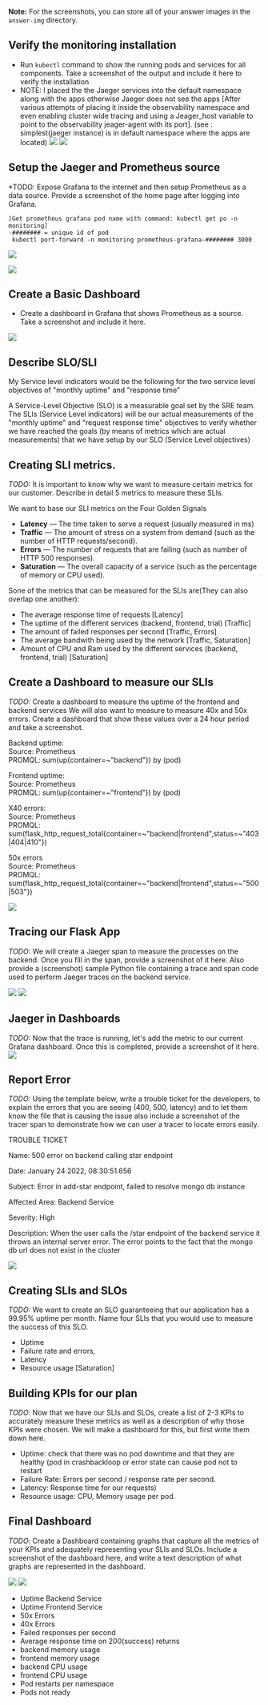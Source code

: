 **Note:** For the screenshots, you can store all of your answer images in the `answer-img` directory.

[//]: # (Image References)
[image1]: ./answer-img/default_namespace.png
[image3]: ./answer-img/monitoring_namespace.png
[image4]: ./answer-img/grafana_home.png
[image5]: ./answer-img/grafana_datasources.png
[image6]: ./answer-img/basic_dashboard_prometheus.png
[image7]: ./answer-img/40x_50x.png
[image8]: ./answer-img/api-span.png
[image9]: ./answer-img/jaeger-trace.png
[image10]: ./answer-img/jeager-grafana.png
[image11]: ./answer-img/mongo_error.png
[image12]: ./answer-img/metrics-1.png
[image13]: ./answer-img/metrics-2.png

## Verify the monitoring installation
* Run `kubectl` command to show the running pods and services for all components. Take a screenshot of the output and include it here to verify the installation
* NOTE: I placed the the Jaeger services into the default namespace along with the apps otherwise Jaeger does not see the apps [After various attempts of placing it inside the observability namespace and even enabling cluster wide tracing and using a Jeager_host variable to point to the observability jeager-agent with its port]. (see : simplest(jaeger instance) is in default namespace where the apps are located)
![][image1]
![][image3]

## Setup the Jaeger and Prometheus source
*TODO: Expose Grafana to the internet and then setup Prometheus as a data source. Provide a screenshot of the home page after logging into Grafana.
```
[Get prometheus grafana pod name with command: kubectl get po -n monitoring]
-######## = unique id of pod
 kubectl port-forward -n monitoring prometheus-grafana-######## 3000
```

![][image4]



![][image5]
## Create a Basic Dashboard
* Create a dashboard in Grafana that shows Prometheus as a source. Take a screenshot and include it here.  

![][image6]

## Describe SLO/SLI
My Service level indicators would be the following for the two service level objectives of "monthly uptime" and "response time"

A Service-Level Objective (SLO) is a measurable goal set by the SRE team.
The SLIs (Service Level indicators) will be our actual measurements of the "monthly uptime" and "request response time" objectives to verify whether we have reached the goals (by means of metrics which are actual measurements)
that we have setup by our SLO (Service Level objectives)


## Creating SLI metrics.
*TODO:* It is important to know why we want to measure certain metrics for our customer. Describe in detail 5 metrics to measure these SLIs. 

We want to base our SLI metrics on the Four Golden Signals
- **Latency** — The time taken to serve a request (usually measured in ms)
- **Traffic** — The amount of stress on a system from demand (such as the number of HTTP requests/second).
- **Errors** — The number of requests that are failing (such as number of HTTP 500 responses).
- **Saturation** — The overall capacity of a service (such as the percentage of memory or CPU used).

Sone of the metrics that can be measured for the SLIs are(They can also overlap one another):
- The average response time of requests [Latency]
- The uptime of the different services (backend, frontend, trial) [Traffic]
- The amount of failed responses per second [Traffic, Errors]
- The average bandwith being used by the network [Traffic, Saturation]
- Amount of CPU and Ram used by the different services (backend, frontend, trial) [Saturation]

## Create a Dashboard to measure our SLIs
*TODO:* Create a dashboard to measure the uptime of the frontend and backend services We will also want to measure to measure 40x and 50x errors. Create a dashboard that show these values over a 24 hour period and take a screenshot.

Backend uptime: \
Source: Prometheus \
PROMQL: sum(up{container=~"backend"}) by (pod)

Frontend uptime: \
Source: Prometheus \
PROMQL: sum(up{container=~"frontend"}) by (pod)

X40 errors: \
Source: Prometheus \
PROMQL: sum(flask_http_request_total{container=~"backend|frontend",status=~"403|404|410"})

50x errors \
Source: Prometheus \
PROMQL: sum(flask_http_request_total{container=~"backend|frontend",status=~"500|503"})

![][image7]

## Tracing our Flask App
*TODO:*  We will create a Jaeger span to measure the processes on the backend. Once you fill in the span, provide a screenshot of it here. Also provide a (screenshot) sample Python file containing a trace and span code used to perform Jaeger traces on the backend service.

![][image9]
![][image8]

## Jaeger in Dashboards
*TODO:* Now that the trace is running, let's add the metric to our current Grafana dashboard. Once this is completed, provide a screenshot of it here.
![][image10]

## Report Error
*TODO:* Using the template below, write a trouble ticket for the developers, to explain the errors that you are seeing (400, 500, latency) and to let them know the file that is causing the issue also include a screenshot of the tracer span to demonstrate how we can user a tracer to locate errors easily.

TROUBLE TICKET

Name: 500 error on backend calling star endpoint

Date: January 24 2022, 08:30:51.656

Subject: Error in add-star endpoint, failed to resolve mongo db instance

Affected Area: Backend Service

Severity: High

Description: When the user calls the /star endpoint of the backend service it throws an internal server error. The error points to the fact that the mongo db url does not exist in the cluster 

![][image11]
## Creating SLIs and SLOs
*TODO:* We want to create an SLO guaranteeing that our application has a 99.95% uptime per month. Name four SLIs that you would use to measure the success of this SLO.

- Uptime
- Failure rate and errors, 
- Latency
- Resource usage [Saturation]

## Building KPIs for our plan
*TODO*: Now that we have our SLIs and SLOs, create a list of 2-3 KPIs to accurately measure these metrics as well as a description of why those KPIs were chosen. We will make a dashboard for this, but first write them down here.

- Uptime: check that there was no pod downtime and that they are healthy (pod in crashbackloop or error state can cause pod not to restart
- Failure Rate: Errors per second / response rate per second. 
- Latency: Response time for our requests)
- Resource usage: CPU, Memory usage per pod.

## Final Dashboard
*TODO*: Create a Dashboard containing graphs that capture all the metrics of your KPIs and adequately representing your SLIs and SLOs. Include a screenshot of the dashboard here, and write a text description of what graphs are represented in the dashboard.  

![][image12]
![][image13]

- Uptime Backend Service
- Uptime Frontend Service
- 50x Errors
- 40x Errors
- Failed responses per second
- Average response time on 200(success) returns
- backend memory usage
- frontend memory usage
- backend CPU usage
- frontend CPU usage
- Pod restarts per namespace
- Pods not ready